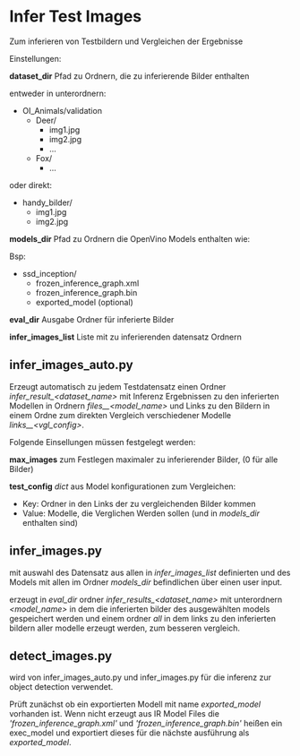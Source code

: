 # Infer Test Images

Zum inferieren von Testbildern und Vergleichen der Ergebnisse  

Einstellungen:  

**dataset_dir** Pfad zu Ordnern, die zu inferierende Bilder enthalten  

entweder in unterordnern:
* OI_Animals/validation
    * Deer/
        * img1.jpg
        * img2.jpg
        * ...
    * Fox/
        * ...

oder direkt:
* handy_bilder/
    * img1.jpg
    * img2.jpg


**models_dir** Pfad zu Ordnern die OpenVino Models enthalten wie:

Bsp:
* ssd_inception/
    * frozen_inference_graph.xml
    * frozen_inference_graph.bin
    * exported_model (optional)

**eval_dir** Ausgabe Ordner für inferierte Bilder

**infer_images_list** Liste mit zu inferierenden datensatz Ordnern

## infer_images_auto.py

Erzeugt automatisch zu jedem Testdatensatz einen Ordner
*infer_result_<dataset_name>* mit Inferenz Ergebnissen
zu den inferierten Modellen in Ordnern *files__<model_name>*
und Links zu den Bildern in einem Ordne zum direkten Vergleich 
verschiedener Modelle *links__<vgl_config>*.


Folgende Einsellungen müssen festgelegt werden:

**max_images** zum Festlegen maximaler zu inferierender Bilder,
(0 für alle Bilder)

**test_config** *dict* aus Model konfigurationen zum Vergleichen:
* Key: Ordner in den Links der zu vergleichenden Bilder kommen
* Value: Modelle, die Verglichen Werden sollen (und in *models_dir* enthalten sind)



## infer_images.py

mit auswahl des Datensatz aus allen in *infer_images_list* definierten
und des Models mit allen im Ordner *models_dir* befindlichen 
über einen user input.

erzeugt in *eval_dir* ordner *infer_results_<dataset_name>*
mit unterordnern *<model_name>* in dem die inferierten bilder 
des ausgewählten models gespeichert werden und einem ordner *all* 
in dem links zu den inferierten bildern aller modelle erzeugt 
werden, zum besseren vergleich.



## detect_images.py

wird von infer_images_auto.py und infer_images.py für die 
inferenz zur object detection verwendet.

Prüft zunächst ob ein exportierten Modell mit 
name *exported_model* vorhanden ist.
Wenn nicht erzeugt aus IR Model Files die *'frozen_inference_graph.xml'*
und *'frozen_inference_graph.bin'* heißen ein exec_model und 
exportiert dieses für die nächste ausführung als *exported_model*.

